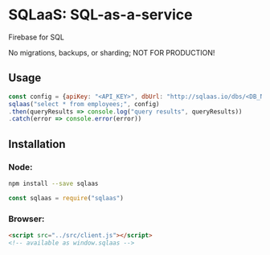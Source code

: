 # SQLaaS: SQL-as-a-service
Firebase for SQL

No migrations, backups, or sharding; NOT FOR PRODUCTION!

## Usage
```js
const config = {apiKey: "<API_KEY>", dbUrl: "http://sqlaas.io/dbs/<DB_NAME>"}
sqlaas("select * from employees;", config)
.then(queryResults => console.log("query results", queryResults))
.catch(error => console.error(error))
```

## Installation
### Node:
```sh
npm install --save sqlaas
```
```js
const sqlaas = require("sqlaas")
```
### Browser:
```html
<script src="../src/client.js"></script>
<!-- available as window.sqlaas -->
```
